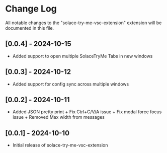 # Change Log

All notable changes to the "solace-try-me-vsc-extension" extension will be documented in this file.

## [0.0.4] - 2024-10-15
- Added support to open multiple SolaceTryMe Tabs in new windows

## [0.0.3] - 2024-10-12
- Added support for config sync across multiple windows

## [0.0.2] - 2024-10-11
- Added JSON pretty print + Fix Ctrl+C/V/A issue + Fix modal force focus issue + Removed Max width from messages

## [0.0.1] - 2024-10-10
- Initial release of solace-try-me-vsc-extension